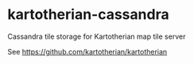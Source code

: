 # kartotherian-cassandra
Cassandra tile storage for Kartotherian map tile server

See https://github.com/kartotherian/kartotherian
